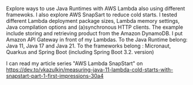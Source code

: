 Explore ways to use Java Runtimes with AWS Lambda also using different framewoks. 
I also explore AWS SnapSart to reduce cold starts. I tested different Lambda deployment package sizes, Lambda memory settings, Java compilation options and (a)synchronous HTTP clients.
The example include storing and retrieving product from the Amazon DynamoDB. I put Amazon API Gateway in front of my Lambdas.
To the Java Runtime belong: Java 11, Java 17 and Java 21.
To the frameworks belong : Micronaut, Quarkus and Spring Boot (including Spring Boot 3.2.  version)

I can read my article series "AWS Lambda SnapStart" on https://dev.to/vkazulkin/measuring-java-11-lambda-cold-starts-with-snapstart-part-1-first-impressions-30a4